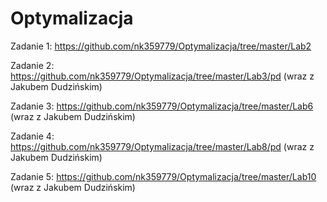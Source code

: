 # Optymalizacja

Zadanie 1: https://github.com/nk359779/Optymalizacja/tree/master/Lab2

Zadanie 2: https://github.com/nk359779/Optymalizacja/tree/master/Lab3/pd (wraz z Jakubem Dudzińskim)

Zadanie 3: https://github.com/nk359779/Optymalizacja/tree/master/Lab6 (wraz z Jakubem Dudzińskim)

Zadanie 4: https://github.com/nk359779/Optymalizacja/tree/master/Lab8/pd (wraz z Jakubem Dudzińskim)

Zadanie 5: https://github.com/nk359779/Optymalizacja/tree/master/Lab10 (wraz z Jakubem Dudzińskim)
